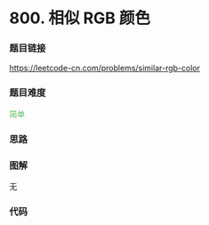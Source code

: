 # 800. 相似 RGB 颜色

### 题目链接

https://leetcode-cn.com/problems/similar-rgb-color

### 题目难度

<font color=#5CB85C>简单</font>

### 思路



### 图解

无

### 代码

```python
```